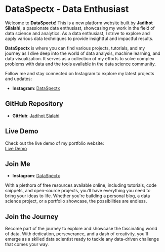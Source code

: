 # DataSpectx - Data Enthusiast 

Welcome to **DataSpectx**! This is a new platform website built by **Jadihot Silalahi**, a passionate data enthusiast, showcasing my work in the field of data science and analytics. As a data enthusiast, I strive to explore and apply various data techniques to provide insightful and impactful results.

**DataSpectx** is where you can find various projects, tutorials, and my journey as I dive deep into the world of data analysis, machine learning, and data visualization. It serves as a collection of my efforts to solve complex problems with data and the tools available in the data science community.

Follow me and stay connected on Instagram to explore my latest projects and updates:

- **Instagram**: [DataSpectx](https://www.instagram.com/dataspectx)

## GitHub Repository

- **GitHub**: [Jadihot Sialahi](https://github.com/jadihotsilalahi)

## Live Demo

Check out the live demo of my portfolio website:  
[Live Demo](https://jadihotsilalahi.github.io/dataspectx)

## Join Me

- **Instagram**: [DataSpectx](https://www.instagram.com/dataspectx)

With a plethora of free resources available online, including tutorials, code snippets, and open-source projects, you'll have everything you need to bring your ideas to life. Whether you're building a personal blog, a data science project, or a portfolio showcase, the possibilities are endless.

## Join the Journey

Become part of the journey to explore and showcase the fascinating world of data. With dedication, perseverance, and a dash of creativity, you'll emerge as a skilled data scientist ready to tackle any data-driven challenge that comes your way.
